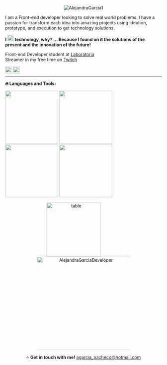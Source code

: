 <div align="center">
<img src="https://media.giphy.com/media/C2rjK7PpuOcwHgF5bF/giphy.gif" alt="AlejandraGarcia1" background-size="contain"/>
</div>

I am a Front-end developer looking to solve real world problems. I have a passion for transform each idea into amazing projects using ideation, prototype, and execution to get technology solutions.

**I <img src="https://media.giphy.com/media/ZZl8YQoegqI1gopPiI/giphy.gif" alt="heart" width="20"/> technology, why? ... Because I found on it the solutions of the present and the innovation of the future!** 

Front-end Developer student at [Laboratoria](https://www.laboratoria.la/)  
Streamer in my free time on [Twitch](https://www.twitch.tv/sccrapycocoo/about)

<a href="https://www.twitch.tv/sccrapycocoo/about">
  <img align="left" alt="Alejandra's Twitch" width="22px" src="https://seeklogo.com/images/T/twitch-logo-4931D91F85-seeklogo.com.png" />
</a>
<a href="https://www.linkedin.com/in/alejandra-garc%C3%ADa-423b35185/">
  <img align="left" alt="Alejandra's Linkedin" width="22px" src="https://raw.githubusercontent.com/peterthehan/peterthehan/master/assets/linkedin.svg" />
</a> 

<br>
<hr>

**:fire: Languages and Tools:** 

<img height="170" src="https://media.giphy.com/media/1BFZDQZwoRYTCUEw8J/giphy.gif" /> <img height="170" src="https://media.giphy.com/media/VHcR0puDkX0S9jBnsF/giphy.gif" /> <img height="170" src="https://media.giphy.com/media/kleIcOhUhm5gBxfoBe/giphy.gif" /> <img height="170" src="https://media.giphy.com/media/d7HZECrzvTSO0U4ESB/giphy.gif" /> 

<p align="center">
<img height=175 align="center" src="https://github-readme-stats.vercel.app/api?username=alejandragarcia1&show_icons=true&theme=dracula" alt="table" /> &nbsp;&nbsp;&nbsp;&nbsp;&nbsp;&nbsp;&nbsp;&nbsp;&nbsp;&nbsp;&nbsp;&nbsp;&nbsp;&nbsp;&nbsp; <img height=300 align="center" src="https://media.giphy.com/media/NgurY1o4z080Jfoyzw/giphy.gif" alt="AlejandraGarciaDeveloper" background-size="contain" />
</p>

&nbsp;&nbsp;&nbsp;&nbsp;&nbsp;&nbsp;&nbsp;&nbsp;&nbsp;&nbsp;&nbsp;&nbsp;&nbsp;&nbsp;&nbsp;&nbsp; ⭐ **Get in touch with me!** agarcia_pacheco@hotmail.com
